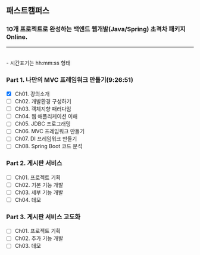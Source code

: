 ## 패스트캠퍼스
### 10개 프로젝트로 완성하는 백엔드 웹개발(Java/Spring) 초격차 패키지 Online.

---

<br/>
- 시간표기는 hh:mm:ss 형태

### Part 1. 나만의 MVC 프레임워크 만들기(9:26:51)
- [x] Ch01. 강의소개
- [ ] Ch02. 개발환경 구성하기
- [ ] Ch03. 객체지향 패러다임 
- [ ] Ch04. 웹 애플리케이션 이해
- [ ] Ch05. JDBC 프로그래밍
- [ ] Ch06. MVC 프레임워크 만들기
- [ ] Ch07. DI 프레임워크 만들기
- [ ] Ch08. Spring Boot 코드 분석

### Part 2. 게시판 서비스
- [ ] Ch01. 프로젝트 기획
- [ ] Ch02. 기본 기능 개발
- [ ] Ch03. 세부 기능 개발
- [ ] Ch04. 데모

### Part 3. 게시판 서비스 고도화
- [ ] Ch01. 프로젝트 기획
- [ ] Ch02. 추가 기능 개발
- [ ] Ch03. 데모
